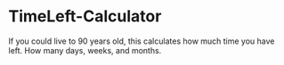 # TimeLeft-Calculator
If you could live to 90 years old, this calculates how much time you have left. How many days, weeks, and months.
